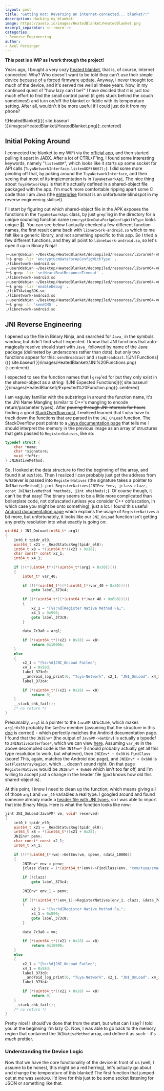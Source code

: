 ```yaml
---
layout: post
title: "Getting Hot: Reversing an internet-connected... blanket?!"
description: Hacking my blanket!
image: https://axelp.io/images/HeatedBlanket/HeatedBlanket.png
excerpt_separator: <!--more-->
categories:
- Reverse Engineering
author:
- Axel Persinger
---
```


**This post is a WIP as I work through the project!**

Years ago, I bought a very cozy [heated blanket](https://www.amazon.com/gp/product/B09QLKL82Q), that is, of course, internet connected. Why? Who doesn't want to be told they can't use their simple device [because of a forced firmware update](https://www.reddit.com/r/softwaregore/comments/7rsro4/fridge_decides_it_needs_an_update/). Anyway, I never thought too much of the device, and it's served me well all these years. Now, in my continued quest of "how lazy can I be?" I have decided that it is just *too* much effort to find the small control panel (it gets stuck behind the couch sometimes!) and turn on/off the blanket or fiddle with its temperature setting. After all, wouldn't it be more useful if I could just do it from my phone?

<!--more-->

![HeatedBlanket]({{ site.baseurl }}/images/HeatedBlanket/HeatedBlanket.png){:.centered}


## Initial Poking Around

I connected the blanket to my WiFi via the [official app](https://play.google.com/store/apps/details?id=com.sunbeambedding.app&hl=en_US), and then started pulling it apart in JADX. After a lot of CTRL+F'ing, I found some interesting keywords, namely "`listenUDP`", which looks like it starts up some socket for API calls (`TuyaNetworkInterface.listenUDP(6667);`). I did some more pivoting off that, by poking around the `TuyaNetworkInterface`, and then seeing that most of its implementation is in `TuyaNetworkApi`. The nice thing about `TuyaNetworkApi` is that it's actually defined in a shared-object file packaged with the app. I'm *much* more comfortable ripping apart some C code than I am Java (the [enterprise](https://github.com/Hello-World-EE/Java-Hello-World-Enterprise-Edition) format is an unfortunate blindspot in my reverse engineering skillset).

I'll start by figuring out which shared-object file in the APK exposes the functions in the `TuyaNetworkApi` class, by just `grep`'ing in the directory for a unique sounding function name (`encryptGcmDataForApConfigWithType` looks unique 🙂). You can see below I actually checked a few different function names, the first result came back with `libnetwork-android.so` which to me felt like a generic library, and not something specific to this app. So I tried a few different functions, and they all point to `libnetwork-android.so`, so let's open it up in Binary Ninja!

```bash
╭─user@debian ~/Desktop/HeatedBlanket/decompiled/resources/lib/arm64-v8a
╰─$ grep -lir 'encryptGcmDataForApConfigWithType' .
./libnetwork-android.so
╭─user@debian ~/Desktop/HeatedBlanket/decompiled/resources/lib/arm64-v8a
╰─$ grep -lir 'setHeartBeatResponseTimeout' .
./libnetwork-android.so
╭─user@debian ~/Desktop/HeatedBlanket/decompiled/resources/lib/arm64-v8a
╰─$ grep -lir 'enableDebug' .
./libTYAvLogSDK.so
./libnetwork-android.so
╭─user@debian ~/Desktop/HeatedBlanket/decompiled/resources/lib/arm64-v8a
╰─$ grep -lr 'sendCMD' .
./libnetwork-android.so
```

## JNI Reverse Engineering

I opened up the file in Binary Ninja, and searched for `Java_` in the symbols window, but didn't find what I expected. I know that JNI functions that auto-magically resolve should start with `Java_` followed by name of the Java package (delimeted by underscores rather than dots), but only two functions appear for this: `sendBroadcast` and `stopBroadcast`.
![JNI Functions]({{ site.baseurl }}/images/HeatedBlanket//JNI%20Functions.png){:.centered}

I expected to see the function names that I `grep`'ed for but they only exist in the shared-object as a string:
![JNI Expected Functions]({{ site.baseurl }}/images/HeatedBlanket//Expected%20Function.png){:.centered}

I am vaguley familiar with the substrings in around the function name, it's the JNI Name Mangling (similar to C++'s mangling to encode return/parameter types). After ~~pouring through JNI internals for hours~~ finding a good [StackOverflow post](https://stackoverflow.com/a/55836885), I ~~realized~~ learned that I *also* have to track down the functions that are parsed in the `JNI_OnLoad` function. The StackOverflow post points to a [Java documentation page](https://docs.oracle.com/javase/7/docs/technotes/guides/jni/spec/functions.html#wp5833) that tells me I should interpret the memory in the previous image as an array of structures that gets passed to `RegisterNatives`, like so:

```c
typedef struct { 
    char *name; 
    char *signature; 
    void *fnPtr; 
} JNINativeMethod; 
```

So, I looked at the data structure to find the beginning of the array, and found it at `0x5f301`. Then I realized I can probably just get the address from whatever is passed into `RegisterNatives` (the signature takes a pointer to `JNINativeMethod[]`: `jint RegisterNatives(JNIEnv *env, jclass clazz, const JNINativeMethod *methods, jint nMethods);`). Of course though, it can't be that easy! The binary seems to be a little more complicated than boilerplate code, not obfuscated (unless you consider C++ obfuscation, in which case you might be onto something), just a lot. I found this useful [Android documentation page](https://developer.android.com/training/articles/perf-jni#native-libraries) which explains the usage of `RegisterNatives` a bit more, but unfortunately, it looks like our `JNI_OnLoad` function isn't getting any pretty resolution into what exactly is going on:

```c
uint64_t JNI_OnLoad(int64_t* arg1)
{
    int0_t tpidr_el0;
    uint64_t x21 = _ReadStatusReg(tpidr_el0);
    int64_t x8 = *(uint64_t*)(x21 + 0x28);
    char const* const x2_1;
    int64_t x4_1;
    
    if (!(*(uint64_t*)(*(uint64_t*)arg1 + 0x30))())
    {
        int64_t* var_40;
        
        if (!(*(uint64_t*)(*(uint64_t*)var_40 + 0x30))())
            goto label_373c4;
        
        if ((*(uint64_t*)(*(uint64_t*)var_40 + 0x6b8))())
        {
            x2_1 = "[%s:%d]Register Native Method Fa…";
            x4_1 = 0x596;
            goto label_373c0;
        }
        
        data_7c3a0 = arg1;
        
        if (*(uint64_t*)(x21 + 0x28) == x8)
            return 0x10006;
    }
    else
    {
        x2_1 = "[%s:%d]JNI_OnLoad Failed";
        x4_1 = 0x58d;
        label_373c0:
        __android_log_print(6, "Tuya-Network", x2_1, "JNI_OnLoad", x4_1);
        label_373c4:
        
        if (*(uint64_t*)(x21 + 0x28) == x8)
            return 0;
    }
    __stack_chk_fail();
    /* no return */
}
```

Presumably, `arg1` is a pointer to the `JavaVM` structure, which makes `arg1+0x30` probably the `GetEnv` member (assuming that the structure in this [doc](https://docs.oracle.com/javase/8/docs/technotes/guides/jni/spec/invocation.html) is correct) - which perfectly matches the Android documentation page. I found that the `JNIEnv*` (the output of `JavaVM->GetEnv`) is actually a typedef to `JNINativeInterface*`, which we can view [here](https://docs.oracle.com/en/java/javase/21/docs/specs/jni/functions.html#:~:text=The%20JNIEnv%20type%20is%20a,for%20future%20compatibility%20with%20COM). Assuming `var_40` in the above decompiled code is the `JNIEnv*` (I should probably actually get all this type resolution to work, but whatever), then `JNIEnv* + 0x30` is `FindClass` (score! This, again, matches the Android doc page), and `JNIEnv* + 0x6b8` is `SetFloatArrayRegion`, which ... doesn't sound right. On that page `RegisterNatives` would be `JNIEnv* + 0x6d0` which isn't too far off, and I'm willing to accept just a change in the header file (god knows how old this shared-object is).

At this point, I know I need to clean up the function, which means giving all of those `arg1` and `var_40` variables a real type. I googled around and found someone already made a [header file with JNI types](https://gist.github.com/Ayrx/5cd64657456468e97b284c35ab809579), so I was able to import that into Binary Ninja. Here is what the function looks like now:

```c
jint JNI_OnLoad(JavaVM* vm, void* reserved)
{
    int0_t tpidr_el0;
    uint64_t x21 = _ReadStatusReg(tpidr_el0);
    int64_t x8 = *(uint64_t*)(x21 + 0x28);
    JNIEnv* penv;
    char const* const x2_1;
    int64_t x4_1;
    
    if (!(*(uint64_t*)vm)->GetEnv(vm, &penv, &data_10006))
    {
        JNIEnv* env = penv;
        jclass clazz = (*(uint64_t*)env)->FindClass(env, "com/tuya/smart/android/device/Tu…");
        
        if (!clazz)
            goto label_373c4;
        
        JNIEnv* env_1 = penv;
        
        if ((*(uint64_t*)env_1)->RegisterNatives(env_1, clazz, &data_7c008, 0x20))
        {
            x2_1 = "[%s:%d]Register Native Method Fa…";
            x4_1 = 0x596;
            goto label_373c0;
        }
        
        data_7c3a0 = vm;
        
        if (*(uint64_t*)(x21 + 0x28) == x8)
            return 0x10006;
    }
    else
    {
        x2_1 = "[%s:%d]JNI_OnLoad Failed";
        x4_1 = 0x58d;
        label_373c0:
        __android_log_print(6, "Tuya-Network", x2_1, "JNI_OnLoad", x4_1);
        label_373c4:
        
        if (*(uint64_t*)(x21 + 0x28) == x8)
            return 0;
    }
    __stack_chk_fail();
    /* no return */
}
```

Pretty nice! I should've done that from the start, but what can I say? I told you at the beginning I'm lazy 😉. Now, I was able to go back to the memory region that contained the `JNINativeMethod` array, and define it as such - it's *much* prettier.

### Understanding the Device Logic

Now that we have the core functionality of the device in front of us (well, I assume to be honest, this might be a red herring), let's actually go about and change the temperature of this blanket! The first function that jumped out at me was `sendCMD`. I'd love for this just to be some socket listening for JSON or something like that.

